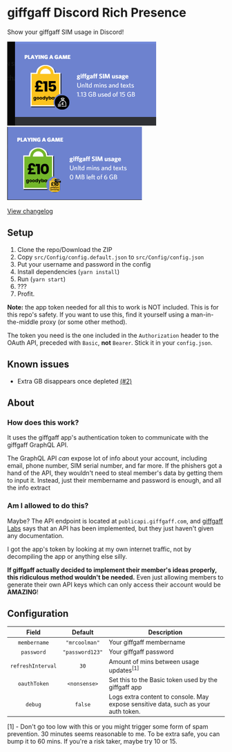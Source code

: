 # giffgaff Discord Rich Presence

Show your giffgaff SIM usage in Discord!

![](docs/example1.gif)
![](docs/example2.gif)

[View changelog](CHANGELOG.md)

## Setup

1. Clone the repo/Download the ZIP
2. Copy `src/Config/config.default.json` to `src/Config/config.json`
3. Put your username and password in the config
4. Install dependencies (`yarn install`)
5. Run (`yarn start`)
6. ???
7. Profit.

**Note:** the app token needed for all this to work is NOT included. This is for this repo's safety. If you want to use this, find it yourself using a man-in-the-middle proxy (or some other method).

The token you need is the one included in the `Authorization` header to the OAuth API, preceded with `Basic`, **not** `Bearer`. Stick it in your `config.json`.

## Known issues

- Extra GB disappears once depleted [(#2)](https://github.com/davwheat/giffgaff-rich-presence/issues/2)

## About

### How does this work?

It uses the giffgaff app's authentication token to communicate with the giffgaff GraphQL API.

The GraphQL API _can_ expose lot of info about your account, including email, phone number, SIM serial number, and far more. If the phishers got a hand of the API, they wouldn't need to steal member's data by getting them to input it. Instead, just their membername and password is enough, and all the info extract

### Am I allowed to do this?

Maybe? The API endpoint is located at `publicapi.giffgaff.com`, and [giffgaff Labs](https://labs.giffgaff.com/idea/23121/giffgaff-api) says that an API has been implemented, but they just haven't given any documentation.

I got the app's token by looking at my own internet traffic, not by decompiling the app or anything else silly.

**If giffgaff actually decided to implement their member's ideas properly, this ridiculous method wouldn't be needed.** Even just allowing members to generate their own API keys which can only access their account would be **AMAZING**!

## Configuration

|       Field       |     Default     | Description                                                                        |
| :---------------: | :-------------: | ---------------------------------------------------------------------------------- |
|   `membername`    |  `"mrcoolman"`  | Your giffgaff membername                                                           |
|    `password`     | `"password123"` | Your giffgaff password                                                             |
| `refreshInterval` |      `30`       | Amount of mins between usage updates<sup>[1]</sup>                                 |
|   `oauthToken`    |  `<nonsense>`   | Set this to the Basic token used by the giffgaff app                               |
|      `debug`      |     `false`     | Logs extra content to console. May expose sensitive data, such as your auth token. |

[1] - Don't go too low with this or you might trigger some form of spam prevention. 30 minutes seems reasonable to me. To be extra safe, you can bump it to 60 mins. If you're a risk taker, maybe try 10 or 15.
